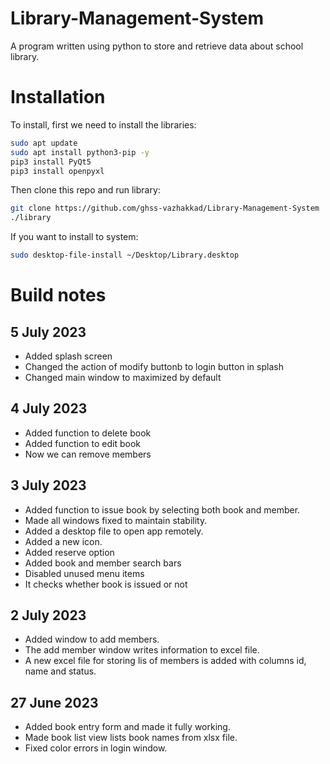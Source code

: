 # Library-Management-System
A program written using python to store and retrieve data about school library.

# Installation
To install, first we need to install the libraries:
```sh
sudo apt update
sudo apt install python3-pip -y
pip3 install PyQt5
pip3 install openpyxl
```
Then clone this repo and run library:

```sh 
git clone https://github.com/ghss-vazhakkad/Library-Management-System
./library
```

If you want to install to system:
```sh
sudo desktop-file-install ~/Desktop/Library.desktop
```

# Build notes
## 5 July 2023
* Added splash screen
* Changed the action of modify buttonb to login button in splash
* Changed main window to maximized by default

## 4 July 2023
* Added function to delete book
* Added function to edit book
* Now we can remove members
## 3 July 2023
* Added function to issue book by selecting both book and member.
* Made all windows fixed to maintain stability.
* Added a desktop file to open app remotely.
* Added a new icon.
* Added reserve option
* Added book and member search bars
* Disabled unused menu items
* It checks whether book is issued or not
## 2 July 2023
* Added window to add members.
* The add member window writes information to excel file.
* A new excel file for storing lis of members is added with columns id, name and status.
## 27 June 2023
* Added book entry form and made it fully working.
* Made book list view lists book names from xlsx file.
* Fixed color errors in login window.